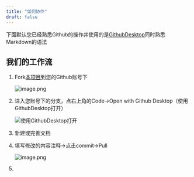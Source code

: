 ```yaml
---
title: "如何协作"
draft: false
---
```


下面默认您已经熟悉Github的操作并使用的是[GithubDesktop](https://desktop.github.com/)同时熟悉Markdown的语法

## 我们的工作流

1. Fork[本项目](https://github.com/surviveInHDU/SurviveInHDU.github.io)到您的Github账号下

   ![image.png](https://i.loli.net/2021/01/25/zWPy8f42dmGTXQK.png)

2. 进入您账号下的分支，点右上角的Code->Open with Github Desktop（使用GithubDesktop打开）

   ![使用GithubDesktop打开](https://i.loli.net/2021/01/26/N9A1LwlV65J3WM4.png)

3. 新建或完善文档

4. 填写修改的内容注释->点击commit->Pull

   ![image.png](https://i.loli.net/2021/01/26/RaBVFwAGjlbvNQY.png)

5. 


